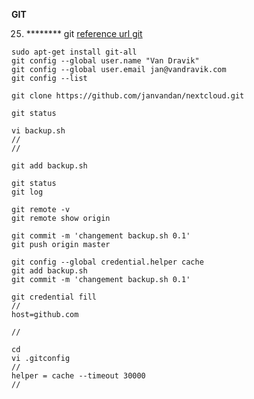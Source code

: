**GIT**

25) ******** git [reference url git](https://git-scm.com/book/fr/v2/Utilitaires-Git-Stockage-des-identifiants#s_credential_caching "git")

```shell
sudo apt-get install git-all
git config --global user.name "Van Dravik"
git config --global user.email jan@vandravik.com
git config --list

git clone https://github.com/janvandan/nextcloud.git

git status

vi backup.sh
//
//

git add backup.sh

git status
git log

git remote -v
git remote show origin

git commit -m 'changement backup.sh 0.1'
git push origin master

git config --global credential.helper cache
git add backup.sh
git commit -m 'changement backup.sh 0.1'

git credential fill
//
host=github.com

//

cd
vi .gitconfig
//
helper = cache --timeout 30000
//
```
